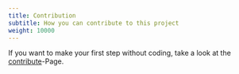 ```yaml
---
title: Contribution
subtitle: How you can contribute to this project
weight: 10000
---
```


If you want to make your first step without coding, take a look at the [contribute](/page/contrib)-Page.
